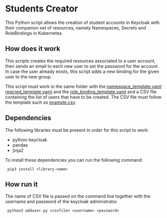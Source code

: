 # Students Creator
This Python script allows the creation of student accounts in Keycloak with their companion set of resources, namely Namespaces, Secrets and RoleBindings in Kubernetes.

## How does it work
This scripts creates the required resources associated to a user account, then sends an email to each new user to set the password for the account. In case the user already exists, this script adds a new binding for the given user to the new group.

This script must work in the same folder with the [namespace_template.yaml](namespace_template.yaml) [regcred_template.yaml](regcred_template.yaml) and the [role_binding_template.yaml](role_binding_template.yaml) and a CSV file containing the list of users that have to be created. 
The CSV file must follow the template such as [example.csv](example.csv).

## Dependencies
The following libraries must be present in order for this script to work:
- python-keycloak
- pandas
- jinja2

To install those dependencies you can run the following command:
````
 pip3 install <library-name>
````

## How run it
The name of CSV file is passed on the command line together with the username and password of the keycloak administrator.
````
 python3 adduser.py <csvfile> <username> <password>
````
